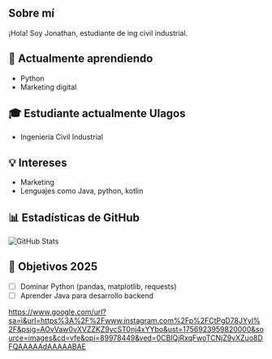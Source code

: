 


## Sobre mí

¡Hola! Soy Jonathan, estudiante de ing civil industrial.

## 🌱 Actualmente aprendiendo
- Python 
- Marketing digital


## 🎓 Estudiante actualmente Ulagos
- Ingeniería Civil Industrial

## 💡 Intereses
- Marketing
- Lenguajes como Java, python, kotlin



## 📊 Estadísticas de GitHub

![GitHub Stats](https://github-readme-stats.vercel.app/api?username=jonathan&show_icons=true&theme=radical)

## 🎯 Objetivos 2025

- [ ] Dominar Python (pandas, matplotlib, requests)
- [ ] Aprender Java para desarrollo backend

https://www.google.com/url?sa=i&url=https%3A%2F%2Fwww.instagram.com%2Fp%2FCtPgD78JYyl%2F&psig=AOvVaw0vXVZZKZ9ycST0nj4xYYbo&ust=1756923959820000&source=images&cd=vfe&opi=89978449&ved=0CBIQjRxqFwoTCNjZ9vXZuo8DFQAAAAAdAAAAABAE
